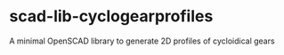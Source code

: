 # scad-lib-cyclogearprofiles
A minimal OpenSCAD library to generate 2D profiles of cycloidical gears
